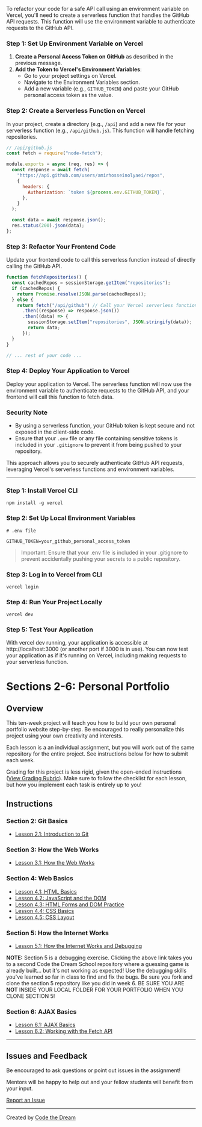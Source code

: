To refactor your code for a safe API call using an environment variable on Vercel, you'll need to create a serverless function that handles the GitHub API requests. This function will use the environment variable to authenticate requests to the GitHub API.

### Step 1: Set Up Environment Variable on Vercel

1. **Create a Personal Access Token on GitHub** as described in the previous message.
2. **Add the Token to Vercel's Environment Variables**:
   - Go to your project settings on Vercel.
   - Navigate to the Environment Variables section.
   - Add a new variable (e.g., `GITHUB_TOKEN`) and paste your GitHub personal access token as the value.

### Step 2: Create a Serverless Function on Vercel

In your project, create a directory (e.g., `/api`) and add a new file for your serverless function (e.g., `/api/github.js`). This function will handle fetching repositories.

```javascript
// /api/github.js
const fetch = require("node-fetch");

module.exports = async (req, res) => {
  const response = await fetch(
    "https://api.github.com/users/amirhosseinolyaei/repos",
    {
      headers: {
        Authorization: `token ${process.env.GITHUB_TOKEN}`,
      },
    }
  );

  const data = await response.json();
  res.status(200).json(data);
};
```

### Step 3: Refactor Your Frontend Code

Update your frontend code to call this serverless function instead of directly calling the GitHub API.

```javascript
function fetchRepositories() {
  const cachedRepos = sessionStorage.getItem("repositories");
  if (cachedRepos) {
    return Promise.resolve(JSON.parse(cachedRepos));
  } else {
    return fetch("/api/github") // Call your Vercel serverless function
      .then((response) => response.json())
      .then((data) => {
        sessionStorage.setItem("repositories", JSON.stringify(data));
        return data;
      });
  }
}

// ... rest of your code ...
```

### Step 4: Deploy Your Application to Vercel

Deploy your application to Vercel. The serverless function will now use the environment variable to authenticate requests to the GitHub API, and your frontend will call this function to fetch data.

### Security Note

- By using a serverless function, your GitHub token is kept secure and not exposed in the client-side code.
- Ensure that your `.env` file or any file containing sensitive tokens is included in your `.gitignore` to prevent it from being pushed to your repository.

This approach allows you to securely authenticate GitHub API requests, leveraging Vercel's serverless functions and environment variables.

---

### Step 1: Install Vercel CLI

`npm install -g vercel`

### Step 2: Set Up Local Environment Variables

```
# .env file

GITHUB_TOKEN=your_github_personal_access_token
```

> Important: Ensure that your .env file is included in your .gitignore to prevent accidentally pushing your secrets to a public repository.

### Step 3: Log in to Vercel from CLI

`vercel login`

### Step 4: Run Your Project Locally

`vercel dev`

### Step 5: Test Your Application

With vercel dev running, your application is accessible at http://localhost:3000 (or another port if 3000 is in use). You can now test your application as if it's running on Vercel, including making requests to your serverless function.

# Sections 2-6: Personal Portfolio

## Overview

This ten-week project will teach you how to build your own personal portfolio website step-by-step. Be encouraged to really personalize this project using your own creativity and interests.

Each lesson is a an individual assignment, but you will work out of the same repository for the entire project. See instructions below for how to submit each week.

Grading for this project is less rigid, given the open-ended instructions ([View Grading Rubric](instructions/rubric.md)). Make sure to follow the checklist for each lesson, but how you implement each task is entirely up to you!

## Instructions

### **Section 2:** Git Basics

- [Lesson 2.1: Introduction to Git](instructions/section-2/lesson-2-1.md)

### **Section 3:** How the Web Works

- [Lesson 3.1: How the Web Works](instructions/section-3/lesson-3-1.md)

### **Section 4:** Web Basics

- [Lesson 4.1: HTML Basics](instructions/section-4/lesson-4-1.md)
- [Lesson 4.2: JavaScript and the DOM](instructions/section-4/lesson-4-2.md)
- [Lesson 4.3: HTML Forms and DOM Practice](instructions/section-4/lesson-4-3.md)
- [Lesson 4.4: CSS Basics](instructions/section-4/lesson-4-4.md)
- [Lesson 4.5: CSS Layout](instructions/section-4/lesson-4-5.md)

### **Section 5:** How the Internet Works

- [Lesson 5.1: How the Internet Works and Debugging](https://github.com/Code-the-Dream-School/intro-to-programming-section-5/blob/main/README.md)

**NOTE:** Section 5 is a debugging exercise. Clicking the above link takes you to a second Code the Dream School repository where a guessing game is already built... but it's not working as expected! Use the debugging skills you've learned so far in class to find and fix the bugs. Be sure you fork and clone the section 5 repository like you did in week 6. BE SURE YOU ARE **NOT** INSIDE YOUR LOCAL FOLDER FOR YOUR PORTFOLIO WHEN YOU CLONE SECTION 5!

### **Section 6:** AJAX Basics

- [Lesson 6.1: AJAX Basics](instructions/section-6/lesson-6-1.md)
- [Lesson 6.2: Working with the Fetch API](instructions/section-6/lesson-6-2.md)

---

## Issues and Feedback

Be encouraged to ask questions or point out issues in the assignment!

Mentors will be happy to help out and your fellow students will benefit from your input.

[Report an Issue](https://github.com/Code-the-Dream-School/intro-to-programming/issues)

---

Created by [Code the Dream](https://www.codethedream.org)
